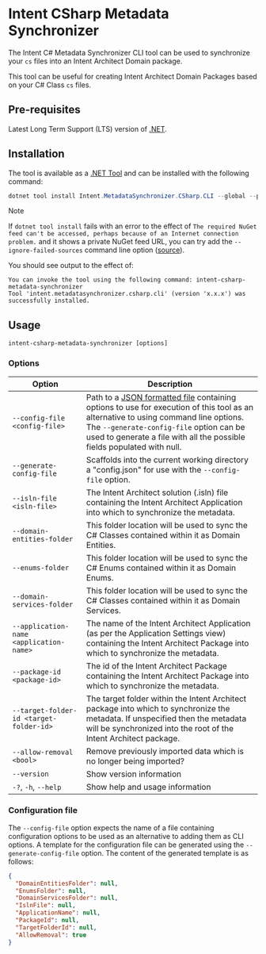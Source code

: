 # Intent CSharp Metadata Synchronizer

The Intent C# Metadata Synchronizer CLI tool can be used to synchronize your `cs` files into an Intent Architect Domain package.

This tool can be useful for creating Intent Architect Domain Packages based on your C# Class `cs` files.

## Pre-requisites

Latest Long Term Support (LTS) version of [.NET](https://dotnet.microsoft.com/download).

## Installation

The tool is available as a [.NET Tool](https://docs.microsoft.com/dotnet/core/tools/global-tools) and can be installed with the following command:

```powershell
dotnet tool install Intent.MetadataSynchronizer.CSharp.CLI --global --prerelease
```

> [!NOTE]
> If `dotnet tool install` fails with an error to the effect of `The required NuGet feed can't be accessed, perhaps because of an Internet connection problem.` and it shows a private NuGet feed URL, you can try add the `--ignore-failed-sources` command line option ([source](https://learn.microsoft.com/dotnet/core/tools/troubleshoot-usage-issues#nuget-feed-cant-be-accessed)).

You should see output to the effect of:

```text
You can invoke the tool using the following command: intent-csharp-metadata-synchronizer
Tool 'intent.metadatasynchronizer.csharp.cli' (version 'x.x.x') was successfully installed.
```

## Usage

`intent-csharp-metadata-synchronizer [options]`

### Options

| Option                                  | Description                                                                                                                                                                                                                                                                     |
|-----------------------------------------|---------------------------------------------------------------------------------------------------------------------------------------------------------------------------------------------------------------------------------------------------------------------------------|
| `--config-file <config-file>`           | Path to a [JSON formatted file](#configuration-file) containing options to use for execution of this tool as an alternative to using command line options. The `--generate-config-file` option can be used to generate a file with all the possible fields populated with null. |
| `--generate-config-file`                | Scaffolds into the current working directory a "config.json" for use with the `--config-file` option.                                                                                                                                                                           |
| `--isln-file <isln-file>`               | The Intent Architect solution (.isln) file containing the Intent Architect Application into which to synchronize the metadata.                                                                                                                                                  |
| `--domain-entities-folder`              | This folder location will be used to sync the C# Classes contained within it as Domain Entities.                                                                                                                                                                                |
| `--enums-folder`                        | This folder location will be used to sync the C# Enums contained within it as Domain Enums.                                                                                                                                                                                     |
| `--domain-services-folder`              | This folder location will be used to sync the C# Classes contained within it as Domain Services.                                                                                                                                                                                |
| `--application-name <application-name>` | The name of the Intent Architect Application (as per the Application Settings view) containing the Intent Architect Package into which to synchronize the metadata.                                                                                                             |
| `--package-id <package-id>`             | The id of the Intent Architect Package containing the Intent Architect Package into which to synchronize the metadata.                                                                                                                                                          |
| `--target-folder-id <target-folder-id>` | The target folder within the Intent Architect package into which to synchronize the metadata. If unspecified then the metadata will be synchronized into the root of the Intent Architect package.                                                                              |
| `--allow-removal <bool>`                | Remove previously imported data which is no longer being imported?                                                                                                                                                                                                              |
| `--version`                             | Show version information                                                                                                                                                                                                                                                        |
| `-?`, `-h`, `--help`                    | Show help and usage information                                                                                                                                                                                                                                                 |

### Configuration file

The `--config-file` option expects the name of a file containing configuration options to be used as an alternative to adding them as CLI options. A template for the configuration file can be generated using the `--generate-config-file` option. The content of the generated template is as follows:

```json
{
  "DomainEntitiesFolder": null,
  "EnumsFolder": null,
  "DomainServicesFolder": null,
  "IslnFile": null,
  "ApplicationName": null,
  "PackageId": null,
  "TargetFolderId": null,
  "AllowRemoval": true
}
```
